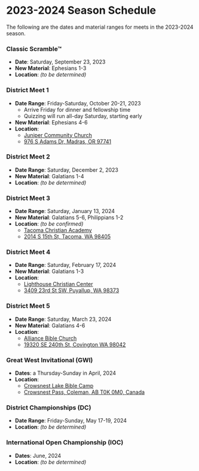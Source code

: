 # 2023-2024 Season Schedule

The following are the dates and material ranges for meets in the 2023-2024 season.

### Classic Scramble™

- **Date**: Saturday, September 23, 2023
- **New Material**: Ephesians 1-3
- **Location**: *(to be determined)*

### District Meet 1

- **Date Range**: Friday-Saturday, October 20-21, 2023
    - Arrive Friday for dinner and fellowship time
    - Quizzing will run all-day Saturday, starting early
- **New Material**: Ephesians 4-6
- **Location**:
    - [Juniper Community Church](https://www.junipercc.com)
    - [976 S Adams Dr, Madras, OR 97741](https://www.google.com/maps/dir//976+S+Adams+Dr,+Madras,+OR+97741)

### District Meet 2

- **Date Range**: Saturday, December 2, 2023
- **New Material**: Galatians 1-4
- **Location**: *(to be determined)*

### District Meet 3

- **Date Range**: Saturday, January 13, 2024
- **New Material**: Galatians 5-6, Philippians 1-2
- **Location**: *(to be confirmed)*
    - [Tacoma Christian Academy](https://tcak12.com)
    - [2014 S 15th St, Tacoma, WA 98405](https://www.google.com/maps/dir//2014+S+15th+St,+Tacoma,+WA+98405)

### District Meet 4

- **Date Range**: Saturday, February 17, 2024
- **New Material**: Galatians 1-3
- **Location**:
    - [Lighthouse Christian Center](http://www.lighthousehome.org)
    - [3409 23rd St SW, Puyallup, WA 98373](https://www.google.com/maps/dir//Lighthouse+Christian+Center,+3409+23rd+St+SW,+Puyallup,+WA+98373)

### District Meet 5

- **Date Range**: Saturday, March 23, 2024
- **New Material**: Galatians 4-6
- **Location**:
    - [Alliance Bible Church](https://abctahoma.org)
    - [19320 SE 240th St, Covington WA 98042](https://www.google.com/maps/dir//Alliance+Bible+Church,+19320+SE+240th+St,+Covington+WA+98042)

### Great West Invitational (GWI)

- **Dates**: a Thursday-Sunday in April, 2024
- **Location**:
    - [Crowsnest Lake Bible Camp](https://www.crowcamp.ca/)
    - [Crowsnest Pass, Coleman, AB T0K 0M0, Canada](https://www.google.com/maps/dir//Crowsnest+Lake+Bible+Camp/@49.6255545,-114.661002,17z)

### District Championships (DC)

- **Date Range**: Friday-Sunday, May 17-19, 2024
- **Location**: *(to be determined)*

### International Open Championship (IOC)

- **Dates**: June, 2024
- **Location**: *(to be determined)*

